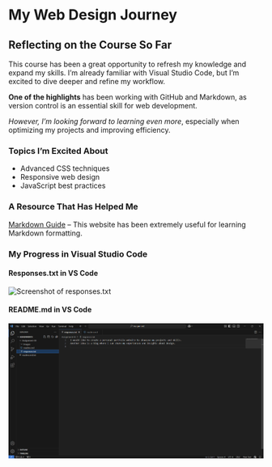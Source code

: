 # My Web Design Journey  

## Reflecting on the Course So Far  

This course has been a great opportunity to refresh my knowledge and expand my skills. I’m already familiar with Visual Studio Code, but I’m excited to dive deeper and refine my workflow.  

**One of the highlights** has been working with GitHub and Markdown, as version control is an essential skill for web development.  

*However, I’m looking forward to learning even more*, especially when optimizing my projects and improving efficiency.  

### Topics I’m Excited About  
- Advanced CSS techniques  
- Responsive web design  
- JavaScript best practices  

### A Resource That Has Helped Me  
[Markdown Guide](https://www.markdownguide.org/) – This website has been extremely useful for learning Markdown formatting.  

### My Progress in Visual Studio Code  
#### Responses.txt in VS Code  
![Screenshot of responses.txt](/Assignment-03/images/ss_responses.png)  

#### README.md in VS Code  
![Screenshot of README.md](Assignment-03/images/ss_readme.png)  
